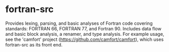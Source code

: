 # fortran-src

Provides lexing, parsing, and basic analyses of Fortran code covering standards: FORTRAN 66, FORTRAN 77, and Fortran 90. Includes data flow and basic block analysis, a renamer, and type analysis. For example usage, see the 'camfort' project (https://github.com/camfort/camfort), which uses fortran-src as its front end.
